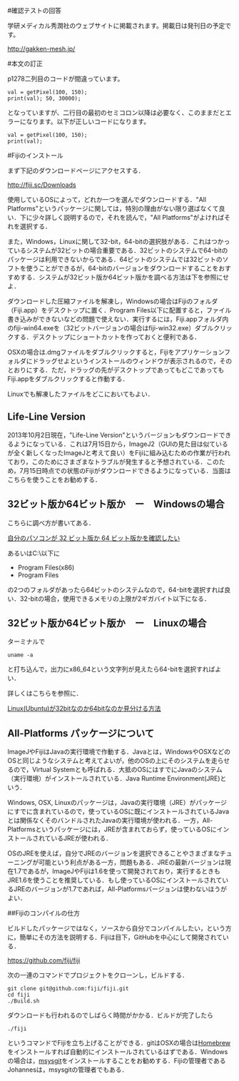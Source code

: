 #確認テストの回答

学研メディカル秀潤社のウェブサイトに掲載されます。掲載日は発刊日の予定です。

<http://gakken-mesh.jp/>

#本文の訂正

p1278二列目のコードが間違っています。

    val = getPixel(100, 150);
    print(val); 50, 30000);


となっていますが、二行目の最初のセミコロン以降は必要なく、このままだとエラーになります。以下が正しいコードになります。

    val = getPixel(100, 150);
    print(val);


#Fijiのインストール

まず下記のダウンロードページにアクセスする．

<http://fiji.sc/Downloads>

使用しているOSによって，どれか一つを選んでダウンロードする．"All Platforms"というパッケージに関しては，特別の理由がない限り選ばなくて良い．下に少々詳しく説明するので，それを読んで，"All Platforms"がよければそれを選択する．

また，Windows，Linuxに関して32-bit，64-bitの選択肢がある．これはつかっているシステムが32ビットの場合重要である．32ビットのシステムで64-bitのパッケージは利用できないからである．64ビットのシステムでは32ビットのソフトを使うことができるが，64-bitのバージョンをダウンロードすることをおすすめする．システムが32ビット版か64ビット版かを調べる方法は下を参照にせよ．

ダウンロードした圧縮ファイルを解凍し，Windowsの場合はFijiのフォルダ（Fiji.app）をデスクトップに置く．Program Files以下に配置すると，ファイル書き込みができないなどの問題で使えない．実行するには，Fiji.appフォルダ内のfiji-win64.exeを（32ビットバージョンの場合はfiji-win32.exe）ダブルクリックする．デスクトップにショートカットを作っておくと便利である．

OSXの場合は.dmgファイルをダブルクリックすると，Fijiをアプリケーションフォルダにドラッグせよというインストールのウィンドウが表示されるので，そのとおりにする．ただ，ドラッグの先がデスクトップであってもどこであってもFiji.appをダブルクリックすると作動する．

Linuxでも解凍したファイルをどこにおいてもよい．

## Life-Line Version

2013年10月2日現在，"Life-Line Version"というバージョンもダウンロードできるようになっている．これは7月15日から，ImageJ2（GUIの見た目は似ているが全く新しくなったImageJと考えて良い）をFijiに組み込むための作業が行われており，このためにさまざまなトラブルが発生すると予想されている．このため，7月15日時点での状態のFijiがダウンロードできるようになっている．当面はこちらを使うことをお勧めする．

## 32ビット版か64ビット版か　ー　Windowsの場合

こちらに調べ方が書いてある．

[自分のパソコンが 32 ビット版か 64 ビット版かを確認したい](http://support.microsoft.com/kb/958406/ja)

あるいはC:\以下に

- Program Files(x86)
- Program Files

の2つのフォルダがあったら64ビットのシステムなので，64-bitを選択すれば良い．32-bitの場合，使用できるメモリの上限が2ギガバイト以下になる．

## 32ビット版か64ビット版か　ー　Linuxの場合

ターミナルで

	uname -a
	
と打ち込んで，出力にx86_64という文字列が見えたら64-bitを選択すればよい．

詳しくはこちらを参照に．

[Linux(Ubuntu)が32bitなのか64bitなのか見分ける方法](http://takuya-1st.hatenablog.jp/entry/20090707/1246983582)

## All-Platforms パッケージについて

ImageJやFijiはJavaの実行環境で作動する．Javaとは，WindowsやOSXなどのOSと同じようなシステムと考えてよいが，他のOSの上にそのシステムを走らせるので，Virtual Systemとも呼ばれる．大抵のOSにはすでにJavaのシステム（実行環境）がインストールされている．Java Runtime Environment(JRE)という．

Windows, OSX, Linuxのパッケージは，Javaの実行環境（JRE）がパッケージにすでに含まれているので，使っているOSに既にインストールされているJavaとは関係なくそのバンドルされたJavaの実行環境が使われる．一方，All-Platformsというパッケージには，JREが含まれておらず，使っているOSにインストールされているJREが使われる．

OSのJREを使えば，自分でJREのバージョンを選択できることやさまざまなチューニングが可能という利点がある一方，問題もある．JREの最新バージョンは現在1.7であるが，ImageJやFijiは1.6を使って開発されており，実行するときもJRE1.6を使うことを推奨している．もし使っているOSにインストールされているJREのバージョンが1.7であれば，All-Platformsバージョンは使わないほうがよい．

##Fijiのコンパイルの仕方

ビルドしたパッケージではなく，ソースから自分でコンパイルしたい，という方に，簡単にその方法を説明する．Fijiは目下，GitHubを中心にして開発されている．

<https://github.com/fiji/fiji>

次の一連のコマンドでプロジェクトをクローンし，ビルドする．

	git clone git@github.com:fiji/fiji.git
	cd fiji
	./Build.sh

ダウンロードも行われるのでしばらく時間がかかる．ビルドが完了したら

	./fiji

というコマンドでFijiを立ち上げることができる．gitはOSXの場合は[Homebrew](http://brew.sh/)をインストールすれば自動的にインストールされているはずである．Windowsの場合は，[msysgit](http://msysgit.github.io/)をインストールすることをお勧めする．Fijiの管理者であるJohannesは，msysgitの管理者でもある．





